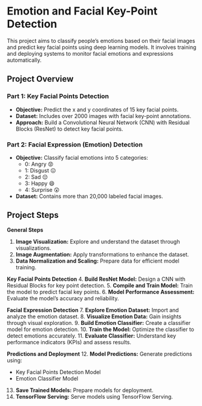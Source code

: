 
# Emotion and Facial Key-Point Detection

This project aims to classify people’s emotions based on their facial images and predict key facial points using deep learning models. It involves training and deploying systems to monitor facial emotions and expressions automatically.

## Project Overview

### Part 1: Key Facial Points Detection
* **Objective:** Predict the x and y coordinates of 15 key facial points.
* **Dataset:** Includes over 2000 images with facial key-point annotations.
* **Approach:** Build a Convolutional Neural Network (CNN) with Residual Blocks (ResNet) to detect key facial points.

### Part 2: Facial Expression (Emotion) Detection
* **Objective:** Classify facial emotions into 5 categories:
  * 0: Angry 😡
  * 1: Disgust 😖
  * 2: Sad 😔
  * 3: Happy 😄
  * 4: Surprise 😲
* **Dataset:** Contains more than 20,000 labeled facial images.

## Project Steps
**General Steps**
1. **Image Visualization:** Explore and understand the dataset through visualizations.
2. **Image Augmentation:** Apply transformations to enhance the dataset.
3. **Data Normalization and Scaling:** Prepare data for efficient model training.

**Key Facial Points Detection**
4. **Build ResNet Model:** Design a CNN with Residual Blocks for key point detection.
5. **Compile and Train Model:** Train the model to predict facial key points.
6. **Model Performance Assessment:** Evaluate the model’s accuracy and reliability.

**Facial Expression Detection**
7. **Explore Emotion Dataset:** Import and analyze the emotion dataset.
8. **Visualize Emotion Data:** Gain insights through visual exploration.
9. **Build Emotion Classifier:** Create a classifier model for emotion detection.
10. **Train the Model:** Optimize the classifier to detect emotions accurately.
11. **Evaluate Classifier:** Understand key performance indicators (KPIs) and assess results.

**Predictions and Deployment**
12. **Model Predictions:** Generate predictions using:
   * Key Facial Points Detection Model
   * Emotion Classifier Model
13. **Save Trained Models:** Prepare models for deployment.
14. **TensorFlow Serving:** Serve models using TensorFlow Serving.
        
